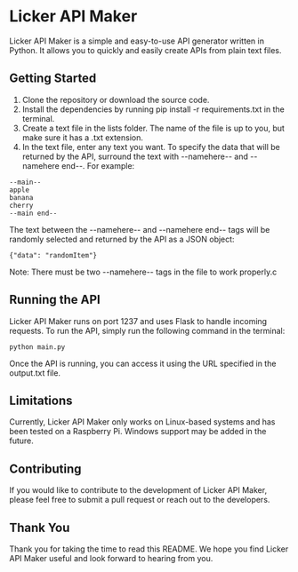 # Licker API Maker

Licker API Maker is a simple and easy-to-use API generator written in Python. It allows you
to quickly and easily create APIs from plain text files.

## Getting Started

1. Clone the repository or download the source code.
2. Install the dependencies by running pip install -r requirements.txt in the terminal.
3. Create a text file in the lists folder. The name of the file is up to you, but make sure it has a .txt extension.
4. In the text file, enter any text you want. To specify the data that will be returned by the API, surround the text with --namehere-- and --namehere end--. For example:
```
--main--
apple
banana
cherry
--main end--
```

The text between the --namehere-- and --namehere end-- tags will be randomly
selected and returned by the API as a JSON object:
```
{"data": "randomItem"}
```
Note: There must be two --namehere-- tags in the file to work properly.c

##  Running the API

Licker API Maker runs on port 1237 and uses Flask to handle incoming requests. 
To run the API, simply run the following command in the terminal:
```
python main.py
```
Once the API is running, you can access it using the URL specified in the output.txt file.

##  Limitations
Currently, Licker API Maker only works on Linux-based systems and has been tested on a Raspberry Pi. 
Windows support may be added in the future.

##  Contributing
If you would like to contribute to the development of Licker API Maker, 
please feel free to submit a pull request or reach out to the developers.

## Thank You
Thank you for taking the time to read this README. We hope you find Licker API Maker useful and look forward to hearing from you.
